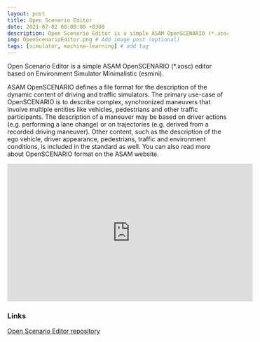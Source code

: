 ```yaml
---
layout: post
title: Open Scenario Editor
date: 2021-07-02 00:00:00 +0300
description: Open Scenario Editor is a simple ASAM OpenSCENARIO (*.xosc) editor based on Environment Simulator Minimalistic (esmini).
img: OpenScenarioEditor.png # Add image post (optional)
tags: [simulator, machine-learning] # add tag
---
```


Open Scenario Editor is a simple ASAM OpenSCENARIO (*.xosc) editor based on Environment Simulator Minimalistic (esmini).

ASAM OpenSCENARIO defines a file format for the description of the dynamic content of driving and traffic simulators. The primary use-case of OpenSCENARIO is to describe complex, synchronized maneuvers that involve multiple entities like vehicles, pedestrians and other traffic participants. The description of a maneuver may be based on driver actions (e.g. performing a lane change) or on trajectories (e.g. derived from a recorded driving maneuver). Other content, such as the description of the ego vehicle, driver appearance, pedestrians, traffic and environment conditions, is included in the standard as well. You can also read more about OpenSCENARIO format on the ASAM website.

<iframe width="560" height="315" src="https://www.youtube.com/embed/XvoPWt66IqI" title="YouTube video player" frameborder="0" allow="accelerometer; autoplay; clipboard-write; encrypted-media; gyroscope; picture-in-picture" allowfullscreen></iframe>

### Links
 
[Open Scenario Editor repository](https://github.com/ebadi/OpenScenarioEditor)
